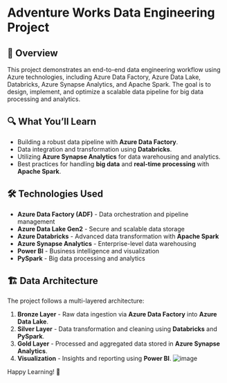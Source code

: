 # Adventure Works Data Engineering Project

## 🚀 Overview
This project demonstrates an end-to-end data engineering workflow using Azure technologies, including Azure Data Factory, Azure Data Lake, Databricks, Azure Synapse Analytics, and Apache Spark. The goal is to design, implement, and optimize a scalable data pipeline for big data processing and analytics.

## 🔍 What You’ll Learn
- Building a robust data pipeline with **Azure Data Factory**.
- Data integration and transformation using **Databricks**.
- Utilizing **Azure Synapse Analytics** for data warehousing and analytics.
- Best practices for handling **big data** and **real-time processing** with **Apache Spark**.

## 🛠️ Technologies Used
- **Azure Data Factory (ADF)** - Data orchestration and pipeline management
- **Azure Data Lake Gen2** - Secure and scalable data storage
- **Azure Databricks** - Advanced data transformation with **Apache Spark**
- **Azure Synapse Analytics** - Enterprise-level data warehousing
- **Power BI** - Business intelligence and visualization
- **PySpark** - Big data processing and analytics

## 🏗️ Data Architecture
The project follows a multi-layered architecture:
1. **Bronze Layer** - Raw data ingestion via **Azure Data Factory** into **Azure Data Lake**.
2. **Silver Layer** - Data transformation and cleaning using **Databricks** and **PySpark**.
3. **Gold Layer** - Processed and aggregated data stored in **Azure Synapse Analytics**.
4. **Visualization** - Insights and reporting using **Power BI**.
![image](https://github.com/user-attachments/assets/cb615a5c-989b-47b3-803a-0db911be61a0)

Happy Learning! 🚀


